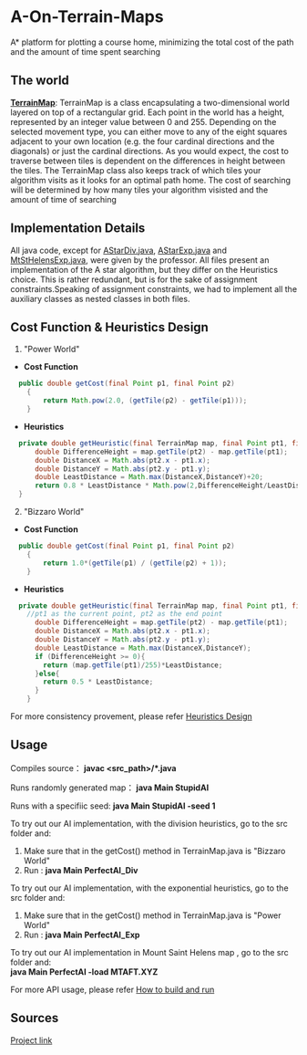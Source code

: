 # A-On-Terrain-Maps
A* platform for plotting a course home, minimizing the total cost of the path and the amount of time spent searching

## The world 
[**TerrainMap**](https://github.com/waiyulam/A-On-Terrain-Maps/blob/master/TerrainMap.java):
TerrainMap is a class encapsulating a two-dimensional world layered on top of a rectangular grid. Each point in the world has a height, represented by an integer value between 0 and 255. Depending on the selected movement type, you can either move to any of the eight squares adjacent to your own location (e.g. the four cardinal directions and the diagonals) or just the cardinal directions. As you would expect, the cost to traverse between tiles is dependent on the differences in height between the tiles.
The TerrainMap class also keeps track of which tiles your algorithm visits as it looks for an optimal path home. The cost of searching will be determined by how many tiles your algorithm visisted and the amount of time of searching 

## Implementation Details 
All java code, except for [AStarDiv.java](https://github.com/waiyulam/A-On-Terrain-Maps/blob/master/AStarDiv.java), [AStarExp.java](https://github.com/waiyulam/A-On-Terrain-Maps/blob/master/AStarExp.java) and [MtStHelensExp.java](https://github.com/waiyulam/A-On-Terrain-Maps/blob/master/MtStHelensExp.java), were given by the professor. All files present an implementation of the A star algorithm, but they differ on the Heuristics choice. This is rather redundant, but is for the sake of assignment constraints.Speaking of assignment constraints, we had to implement all the auxiliary classes as nested classes in both files.

## Cost Function & Heuristics Design 
1. "Power World" 
  - **Cost Function** 
  ```java 
    public double getCost(final Point p1, final Point p2)
      {
          return Math.pow(2.0, (getTile(p2) - getTile(p1)));
      }
   ```
  - **Heuristics**  
  ```java
  	private double getHeuristic(final TerrainMap map, final Point pt1, final Point pt2){
		double DifferenceHeight = map.getTile(pt2) - map.getTile(pt1);
		double DistanceX = Math.abs(pt2.x - pt1.x);
		double DistanceY = Math.abs(pt2.y - pt1.y);
		double LeastDistance = Math.max(DistanceX,DistanceY)+20;
		return 0.8 * LeastDistance * Math.pow(2,DifferenceHeight/LeastDistance);
	}
  ```
2. "Bizzaro World"
  - **Cost Function**
  ```java 
    public double getCost(final Point p1, final Point p2)
      {
          return 1.0*(getTile(p1) / (getTile(p2) + 1));
      }
  ```
  - **Heuristics**
  ```java
    private double getHeuristic(final TerrainMap map, final Point pt1, final Point pt2){
      //pt1 as the current point, pt2 as the end point
        double DifferenceHeight = map.getTile(pt2) - map.getTile(pt1);
        double DistanceX = Math.abs(pt2.x - pt1.x);
        double DistanceY = Math.abs(pt2.y - pt1.y);
        double LeastDistance = Math.max(DistanceX,DistanceY);
        if (DifferenceHeight >= 0){
          return (map.getTile(pt1)/255)*LeastDistance;
        }else{
          return 0.5 * LeastDistance;
        }
      }
  ```
For more consistency provement, please refer [Heuristics Design](https://github.com/waiyulam/A-On-Terrain-Maps/blob/master/Part1.pdf)

## Usage 
Compiles source： **javac  <src_path>/*.java**

Runs randomly generated map： **java Main StupidAI**

Runs with a specifiic seed: **java Main StupidAI -seed 1** 

To try out our AI implementation, with the division heuristics, go to the src folder and:  
1. Make sure that in the getCost() method in TerrainMap.java is "Bizzaro World"
2. Run : **java Main PerfectAI_Div**

To try out our AI implementation, with the exponential heuristics, go to the src folder and:  
1. Make sure that in the getCost() method in TerrainMap.java is "Power World"
2. Run : **java Main PerfectAI_Exp**

To try out our AI implementation in Mount Saint Helens map , go to the src folder and:   
**java Main PerfectAI -load MTAFT.XYZ**

For more API usage, please refer [How to build and run](https://github.com/waiyulam/A-On-Terrain-Maps/blob/master/HowToBuildandRun.txt)

## Sources 
[Project link](https://github.com/waiyulam/A-On-Terrain-Maps/blob/master/html/index.html)
